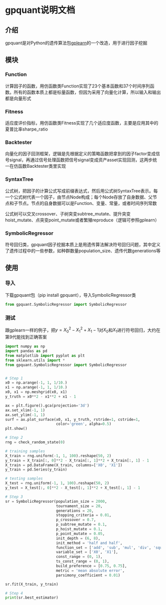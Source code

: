 # gpquant说明文档
## 介绍
gpquant是对Python的遗传算法包[gplearn](https://gplearn.readthedocs.io/en/stable/)的一个改造，用于进行因子挖掘
## 模块
### Function
计算因子的函数，用仿函数类Function实现了23个基本函数和37个时间序列函数。所有的函数本质上都是标量函数，但因为采用了向量化计算，所以输入和输出都是向量形式
### Fitness
适应度评价指标，用仿函数类Fitness实现了几个适应度函数，主要是应用其中的夏普比率sharpe_ratio
### Backtester
向量化的因子回测框架，逻辑是先根据定义的策略函数把拿到的因子factor变成信号signal，再通过信号处理函数把信号signal变成资产asset实现回测，这两步统一在仿函数Backtester类里实现
### SyntaxTree
公式树，把因子的计算公式写成前缀表达式，然后用公式树SyntaxTree表示。每一个公式树代表一个因子，由节点Node构成；每个Node存放了自身数据、父节点和子节点。节点的自身数据可以是Function、变量、常量，或者时间序列常数

公式树可以交叉crossover、子树突变subtree_mutate、提升突变hoist_mutate、点突变point_mutate或者繁殖reproduce（逻辑可参照gplearn）
### SymbolicRegressor
符号回归类，gpquant因子挖掘本质上是用遗传算法解决符号回归问题，其中定义了遗传过程中的一些参数，如种群数量population_size、遗传代数generations等

## 使用
### 导入
下载gpquant包（pip install gpquant），导入SymbolicRegressor类
```Python
from gpquant.SymbolicRegressor import SymbolicRegressor
```
### 测试
跟gplearn一样的例子，把$y=X_0^2 - X_1^2 + X_1 - 1$对$X_0$和$X_1$进行符号回归，大约在第9代能找到正确答案
```Python
import numpy as np
import pandas as pd
from matplotlib import pyplot as plt
from sklearn.utils import *
from gpquant.SymbolicRegressor import SymbolicRegressor


# Step 1
x0 = np.arange(-1, 1, 1/10.)
x1 = np.arange(-1, 1, 1/10.)
x0, x1 = np.meshgrid(x0, x1)
y_truth = x0**2 - x1**2 + x1 - 1

ax = plt.figure().gca(projection='3d')
ax.set_xlim(-1, 1)
ax.set_ylim(-1, 1)
surf = ax.plot_surface(x0, x1, y_truth, rstride=1, cstride=1,
                       color='green', alpha=0.5)
plt.show()

# Step 2
rng = check_random_state(0)

# training samples
X_train = rng.uniform(-1, 1, 100).reshape(50, 2)
y_train = X_train[:, 0]**2 - X_train[:, 1]**2 + X_train[:, 1] - 1
X_train = pd.DataFrame(X_train, columns=['X0', 'X1'])
y_train = pd.Series(y_train)

# testing samples
X_test = rng.uniform(-1, 1, 100).reshape(50, 2)
y_test = X_test[:, 0]**2 - X_test[:, 1]**2 + X_test[:, 1] - 1

# Step 3
sr = SymbolicRegressor(population_size = 2000,
                       tournament_size = 20,
                       generations = 20,
                       stopping_criteria = 0.01,
                       p_crossover = 0.7,
                       p_subtree_mutate = 0.1,
                       p_hoist_mutate = 0.1,
                       p_point_mutate = 0.05,
                       init_depth = (6, 8),
                       init_method = 'half and half',
                       function_set = ['add', 'sub', 'mul', 'div', 'square'],
                       variable_set = ['X0', 'X1'],
                       const_range = (0, 1),
                       ts_const_range = (0, 1),
                       build_preference = [0.75, 0.75],
                       metric = 'mean absolute error',
                       parsimony_coefficient = 0.01)

sr.fit(X_train, y_train)

# Step 4
print(sr.best_estimator)
```
